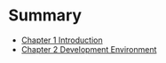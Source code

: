 # Summary

- [Chapter 1 Introduction](./chapter_1.md)
- [Chapter 2 Development Environment](./chapter_2.md)
